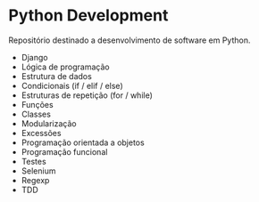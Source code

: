 # Python Development

Repositório destinado a desenvolvimento de software em Python.

* Django
* Lógica de programação
* Estrutura de dados
* Condicionais (if / elif / else)
* Estruturas de repetição (for / while)
* Funções
* Classes
* Modularização
* Excessões
* Programação orientada a objetos
* Programação funcional
* Testes
* Selenium
* Regexp
* TDD
